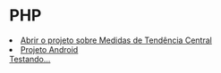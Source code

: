 # PHP
<u type= "circle">
 <li><a href= "https://lnkamaki.github.io/PHP/projects/mamemo.html">Abrir o projeto sobre Medidas de Tendência Central </a> </li>
 
 <li><a href= "https://lnkamaki.github.io/PHP/projects/android.html">Projeto Android</a></li>
 Testando...
